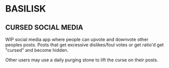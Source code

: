 # BASILISK

## CURSED SOCIAL MEDIA

WIP social media app where people can upvote and downvote other peoples posts.
Posts that get excessive dislikes/foul votes or get ratio'd get "cursed" and
become hidden.

Other users may use a daily purging stone to lift the curse on their posts.
